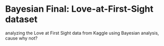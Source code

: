 # Bayesian Final: Love-at-First-Sight dataset
analyzing the Love at First Sight data from Kaggle using Bayesian analysis, cause why not?
